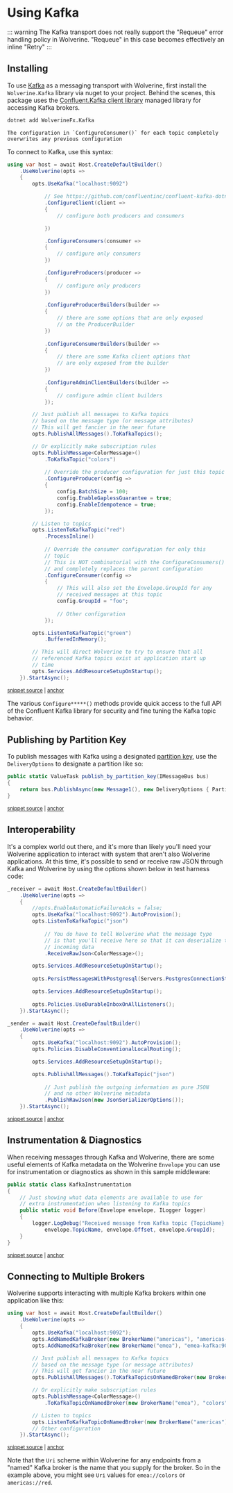 # Using Kafka

::: warning
The Kafka transport does not really support the "Requeue" error handling policy in Wolverine. "Requeue" in this case becomes
effectively an inline "Retry"
:::

## Installing

To use [Kafka](https://www.confluent.io/what-is-apache-kafka/) as a messaging transport with Wolverine, first install the `Wolverine.Kafka` library via nuget to your project. Behind the scenes, this package uses the [Confluent.Kafka client library](https://github.com/confluentinc/confluent-kafka-dotnet) managed library for accessing Kafka brokers.

```bash
dotnet add WolverineFx.Kafka
```

```warning
The configuration in `ConfigureConsumer()` for each topic completely overwrites any previous configuration
```

To connect to Kafka, use this syntax:

<!-- snippet: sample_bootstrapping_with_kafka -->
<a id='snippet-sample_bootstrapping_with_kafka'></a>
```cs
using var host = await Host.CreateDefaultBuilder()
    .UseWolverine(opts =>
    {
        opts.UseKafka("localhost:9092")

            // See https://github.com/confluentinc/confluent-kafka-dotnet for the exact options here
            .ConfigureClient(client =>
            {
                // configure both producers and consumers

            })

            .ConfigureConsumers(consumer =>
            {
                // configure only consumers
            })

            .ConfigureProducers(producer =>
            {
                // configure only producers
            })
            
            .ConfigureProducerBuilders(builder =>
            {
                // there are some options that are only exposed
                // on the ProducerBuilder
            })
            
            .ConfigureConsumerBuilders(builder =>
            {
                // there are some Kafka client options that
                // are only exposed from the builder
            })
            
            .ConfigureAdminClientBuilders(builder =>
            {
                // configure admin client builders
            });

        // Just publish all messages to Kafka topics
        // based on the message type (or message attributes)
        // This will get fancier in the near future
        opts.PublishAllMessages().ToKafkaTopics();

        // Or explicitly make subscription rules
        opts.PublishMessage<ColorMessage>()
            .ToKafkaTopic("colors")
            
            // Override the producer configuration for just this topic
            .ConfigureProducer(config =>
            {
                config.BatchSize = 100;
                config.EnableGaplessGuarantee = true;
                config.EnableIdempotence = true;
            });

        // Listen to topics
        opts.ListenToKafkaTopic("red")
            .ProcessInline()
            
            // Override the consumer configuration for only this 
            // topic
            // This is NOT combinatorial with the ConfigureConsumers() call above
            // and completely replaces the parent configuration
            .ConfigureConsumer(config =>
            {
                // This will also set the Envelope.GroupId for any
                // received messages at this topic
                config.GroupId = "foo";
                
                // Other configuration
            });

        opts.ListenToKafkaTopic("green")
            .BufferedInMemory();

        // This will direct Wolverine to try to ensure that all
        // referenced Kafka topics exist at application start up
        // time
        opts.Services.AddResourceSetupOnStartup();
    }).StartAsync();
```
<sup><a href='https://github.com/JasperFx/wolverine/blob/main/src/Transports/Kafka/Wolverine.Kafka.Tests/DocumentationSamples.cs#L10-L95' title='Snippet source file'>snippet source</a> | <a href='#snippet-sample_bootstrapping_with_kafka' title='Start of snippet'>anchor</a></sup>
<!-- endSnippet -->

The various `Configure*****()` methods provide quick access to the full API of the Confluent Kafka library for security
and fine tuning the Kafka topic behavior. 

## Publishing by Partition Key 

To publish messages with Kafka using a designated [partition key](https://developer.confluent.io/courses/apache-kafka/partitions/), use the
`DeliveryOptions` to designate a partition like so:

<!-- snippet: sample_publish_to_kafka_by_partition_key -->
<a id='snippet-sample_publish_to_kafka_by_partition_key'></a>
```cs
public static ValueTask publish_by_partition_key(IMessageBus bus)
{
    return bus.PublishAsync(new Message1(), new DeliveryOptions { PartitionKey = "one" });
}
```
<sup><a href='https://github.com/JasperFx/wolverine/blob/main/src/Transports/Kafka/Wolverine.Kafka.Tests/when_publishing_and_receiving_by_partition_key.cs#L13-L20' title='Snippet source file'>snippet source</a> | <a href='#snippet-sample_publish_to_kafka_by_partition_key' title='Start of snippet'>anchor</a></sup>
<!-- endSnippet -->

## Interoperability

It's a complex world out there, and it's more than likely you'll need your Wolverine application to interact with system
that aren't also Wolverine applications. At this time, it's possible to send or receive raw JSON through Kafka and Wolverine
by using the options shown below in test harness code:

<!-- snippet: sample_raw_json_sending_and_receiving_with_kafka -->
<a id='snippet-sample_raw_json_sending_and_receiving_with_kafka'></a>
```cs
_receiver = await Host.CreateDefaultBuilder()
    .UseWolverine(opts =>
    {
        //opts.EnableAutomaticFailureAcks = false;
        opts.UseKafka("localhost:9092").AutoProvision();
        opts.ListenToKafkaTopic("json")
            
            // You do have to tell Wolverine what the message type
            // is that you'll receive here so that it can deserialize the 
            // incoming data
            .ReceiveRawJson<ColorMessage>();

        opts.Services.AddResourceSetupOnStartup();
        
        opts.PersistMessagesWithPostgresql(Servers.PostgresConnectionString, "kafka");

        opts.Services.AddResourceSetupOnStartup();
        
        opts.Policies.UseDurableInboxOnAllListeners();
    }).StartAsync();

_sender = await Host.CreateDefaultBuilder()
    .UseWolverine(opts =>
    {
        opts.UseKafka("localhost:9092").AutoProvision();
        opts.Policies.DisableConventionalLocalRouting();

        opts.Services.AddResourceSetupOnStartup();

        opts.PublishAllMessages().ToKafkaTopic("json")
            
            // Just publish the outgoing information as pure JSON
            // and no other Wolverine metadata
            .PublishRawJson(new JsonSerializerOptions());
    }).StartAsync();
```
<sup><a href='https://github.com/JasperFx/wolverine/blob/main/src/Transports/Kafka/Wolverine.Kafka.Tests/publish_and_receive_raw_json.cs#L21-L59' title='Snippet source file'>snippet source</a> | <a href='#snippet-sample_raw_json_sending_and_receiving_with_kafka' title='Start of snippet'>anchor</a></sup>
<!-- endSnippet -->

## Instrumentation & Diagnostics <Badge type="tip" text="3.13" />

When receiving messages through Kafka and Wolverine, there are some useful elements of Kafka metadata
on the Wolverine `Envelope` you can use for instrumentation or diagnostics as shown in this sample middleware:

<!-- snippet: sample_KafkaInstrumentation_middleware -->
<a id='snippet-sample_kafkainstrumentation_middleware'></a>
```cs
public static class KafkaInstrumentation
{
    // Just showing what data elements are available to use for 
    // extra instrumentation when listening to Kafka topics
    public static void Before(Envelope envelope, ILogger logger)
    {
        logger.LogDebug("Received message from Kafka topic {TopicName} with Offset={Offset} and GroupId={GroupId}", 
            envelope.TopicName, envelope.Offset, envelope.GroupId);
    }
}
```
<sup><a href='https://github.com/JasperFx/wolverine/blob/main/src/Transports/Kafka/Wolverine.Kafka.Tests/DocumentationSamples.cs#L127-L140' title='Snippet source file'>snippet source</a> | <a href='#snippet-sample_kafkainstrumentation_middleware' title='Start of snippet'>anchor</a></sup>
<!-- endSnippet -->

## Connecting to Multiple Brokers <Badge type="tip" text="4.7" />

Wolverine supports interacting with multiple Kafka brokers within one application like this:

<!-- snippet: sample_using_multiple_kafka_brokers -->
<a id='snippet-sample_using_multiple_kafka_brokers'></a>
```cs
using var host = await Host.CreateDefaultBuilder()
    .UseWolverine(opts =>
    {
        opts.UseKafka("localhost:9092");
        opts.AddNamedKafkaBroker(new BrokerName("americas"), "americas-kafka:9092");
        opts.AddNamedKafkaBroker(new BrokerName("emea"), "emea-kafka:9092");

        // Just publish all messages to Kafka topics
        // based on the message type (or message attributes)
        // This will get fancier in the near future
        opts.PublishAllMessages().ToKafkaTopicsOnNamedBroker(new BrokerName("americas"));

        // Or explicitly make subscription rules
        opts.PublishMessage<ColorMessage>()
            .ToKafkaTopicOnNamedBroker(new BrokerName("emea"), "colors");

        // Listen to topics
        opts.ListenToKafkaTopicOnNamedBroker(new BrokerName("americas"), "red");
        // Other configuration
    }).StartAsync();
```
<sup><a href='https://github.com/JasperFx/wolverine/blob/main/src/Transports/Kafka/Wolverine.Kafka.Tests/DocumentationSamples.cs#L100-L123' title='Snippet source file'>snippet source</a> | <a href='#snippet-sample_using_multiple_kafka_brokers' title='Start of snippet'>anchor</a></sup>
<!-- endSnippet -->

Note that the `Uri` scheme within Wolverine for any endpoints from a "named" Kafka broker is the name that you supply
for the broker. So in the example above, you might see `Uri` values for `emea://colors` or `americas://red`.
